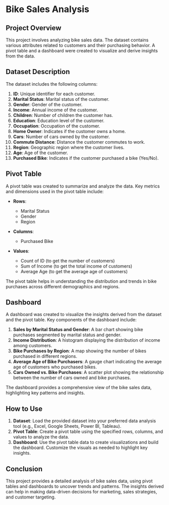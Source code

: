 

# Bike Sales Analysis

## Project Overview
This project involves analyzing bike sales data. The dataset contains various attributes related to customers and their purchasing behavior. A pivot table and a dashboard were created to visualize and derive insights from the data.

## Dataset Description
The dataset includes the following columns:

1. **ID**: Unique identifier for each customer.
2. **Marital Status**: Marital status of the customer.
3. **Gender**: Gender of the customer.
4. **Income**: Annual income of the customer.
5. **Children**: Number of children the customer has.
6. **Education**: Education level of the customer.
7. **Occupation**: Occupation of the customer.
8. **Home Owner**: Indicates if the customer owns a home.
9. **Cars**: Number of cars owned by the customer.
10. **Commute Distance**: Distance the customer commutes to work.
11. **Region**: Geographic region where the customer lives.
12. **Age**: Age of the customer.
13. **Purchased Bike**: Indicates if the customer purchased a bike (Yes/No).

## Pivot Table
A pivot table was created to summarize and analyze the data. Key metrics and dimensions used in the pivot table include:

- **Rows**:
  - Marital Status
  - Gender
  - Region

- **Columns**:
  - Purchased Bike

- **Values**:
  - Count of ID (to get the number of customers)
  - Sum of Income (to get the total income of customers)
  - Average Age (to get the average age of customers)

The pivot table helps in understanding the distribution and trends in bike purchases across different demographics and regions.

## Dashboard
A dashboard was created to visualize the insights derived from the dataset and the pivot table. Key components of the dashboard include:

1. **Sales by Marital Status and Gender**: A bar chart showing bike purchases segmented by marital status and gender.
2. **Income Distribution**: A histogram displaying the distribution of income among customers.
3. **Bike Purchases by Region**: A map showing the number of bikes purchased in different regions.
4. **Average Age of Bike Purchasers**: A gauge chart indicating the average age of customers who purchased bikes.
5. **Cars Owned vs. Bike Purchases**: A scatter plot showing the relationship between the number of cars owned and bike purchases.

The dashboard provides a comprehensive view of the bike sales data, highlighting key patterns and insights.

## How to Use
1. **Dataset**: Load the provided dataset into your preferred data analysis tool (e.g., Excel, Google Sheets, Power BI, Tableau).
2. **Pivot Table**: Create a pivot table using the specified rows, columns, and values to analyze the data.
3. **Dashboard**: Use the pivot table data to create visualizations and build the dashboard. Customize the visuals as needed to highlight key insights.

## Conclusion
This project provides a detailed analysis of bike sales data, using pivot tables and dashboards to uncover trends and patterns. The insights derived can help in making data-driven decisions for marketing, sales strategies, and customer targeting.


